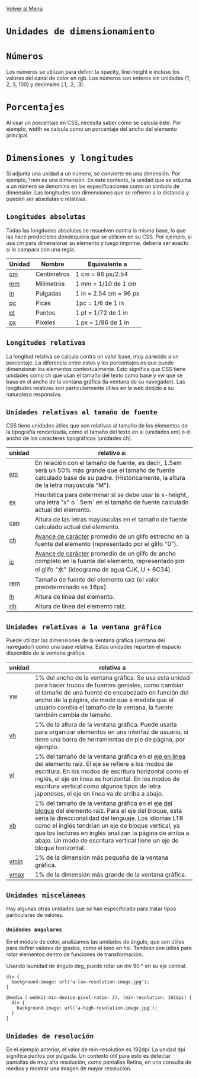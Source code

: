 [Volver al Menú](../root.md)

# `Unidades de dimensionamiento`

# `Números`

Los números se utilizan para definir la opacity, line-height e incluso los valores del canal de color en rgb. Los números son enteros sin unidades (1, 2, 3, 100) y decimales (.1, .2, .3).

# `Porcentajes`

Al usar un porcentaje en CSS, necesita saber cómo se calcula éste. Por ejemplo, width se calcula como un porcentaje del ancho del elemento principal.

# `Dimensiones y longitudes`

Si adjunta una unidad a un número, se convierte en una dimensión. Por ejemplo, 1rem es una dimensión. En este contexto, la unidad que se adjunta a un número se denomina en las especificaciones como un símbolo de dimensión. Las longitudes son dimensiones que se refieren a la distancia y pueden ser absolutas o relativas.

## `Longitudes absolutas`

Todas las longitudes absolutas se resuelven contra la misma base, lo que las hace predecibles dondequiera que se utilicen en su CSS. Por ejemplo, si usa cm para dimensionar su elemento y luego imprime, debería ser exacto si lo compara con una regla.

<table><thead><tr><th>Unidad</th><th>Nombre</th><th>Equivalente a</th></tr></thead><tbody><tr><td><a href="#">cm</a></td><td>Centímetros</td><td>1 cm = 96 px/2.54</td></tr><tr><td><a href="#">mm</a></td><td>Milimetros</td><td>1 mm = 1/10 de 1 cm</td></tr><tr><td><a href="#>Q</a></td><td>Cuarto de milímetro</td><td>1Q = 1/40 de 1 cm</td></tr><tr><td><a href="#">in</a></td><td>Pulgadas</td><td>1 in = 2.54 cm = 96 px</td></tr><tr><td><a href="#">pc</a></td><td>Picas</td><td>1pc = 1/6 de 1 in</td></tr><tr><td><a href="#">pt</a></td><td>Puntos</td><td>1 pt = 1/72 de 1 in</td></tr><tr><td><a href="#">px</a></td><td>Pixeles</td><td>1 px = 1/96 de 1 in</td></tr></tbody></table>

## `Longitudes relativas`

La longitud relativa se calcula contra un valor base, muy parecido a un porcentaje. La diferencia entre estos y los porcentajes es que puede dimensionar los elementos contextualmente. Esto significa que CSS tiene unidades como ch que usan el tamaño del texto como base y vw que se basa en el ancho de la ventana gráfica (la ventana de su navegador). Las longitudes relativas son particularmente útiles en la web debido a su naturaleza responsiva.

## `Unidades relativas al tamaño de fuente`

CSS tiene unidades útiles que son relativas al tamaño de los elementos de la tipografía renderizada, como el tamaño del texto en sí (unidades em) o el ancho de los caracteres tipográficos (unidades ch).

<table><thead><tr><th>unidad</th><th>relativo a:</th></tr></thead><tbody><tr><td><a href="#">em</a></td><td>En relación con el tamaño de fuente, es decir, 1.5em será un 50% más grande que el tamaño de fuente calculado base de su padre. (Históricamente, la altura de la letra mayúscula "M").</td></tr><tr><td><a href="#">ex</a></td><td>Heurística para determinar si se debe usar la x-height,, una letra "x" o `.5em` en el tamaño de fuente calculado actual del elemento.</td></tr><tr><td><a href="#">cap</a></td><td>Altura de las letras mayúsculas en el tamaño de fuente calculado actual del elemento.</td></tr><tr><td><a href="#">ch</a></td><td><a href="#">Avance de carácter</a> promedio de un glifo estrecho en la fuente del elemento (representado por el glifo "0").</td></tr><tr><td><a href="#">ic</a></td><td><a href="#">Avance de carácter</a> promedio de un glifo de ancho completo en la fuente del elemento, representado por el glifo "水" (ideograma de agua CJK, U + 6C34).</td></tr><tr><td><a href="#">rem</a></td><td>Tamaño de fuente del elemento raíz (el valor predeterminado es 16px).</td></tr><tr><td><a href="#">lh</a></td><td>Altura de línea del elemento.</td></tr><tr><td><a href="#">rlh</a></td><td>Altura de línea del elemento raíz.</td></tr></tbody></table>

## `Unidades relativas a la ventana gráfica`

Puede utilizar las dimensiones de la ventana gráfica (ventana del navegador) como una base relativa. Estas unidades reparten el espacio disponible de la ventana gráfica.

<table><thead><tr><th>unidad</th><th>relativa a</th></tr></thead><tbody><tr><td><a href="#">vw</a></td><td>1% del ancho de la ventana gráfica. Se usa esta unidad para hacer trucos de fuentes geniales, como cambiar el tamaño de una fuente de encabezado en función del ancho de la página, de modo que a medida que el usuario cambia el tamaño de la ventana, la fuente también cambia de tamaño.</td></tr><tr><td><a href="#">vh</a></td><td>1% de la altura de la ventana gráfica. Puede usarla para organizar elementos en una interfaz de usuario, si tiene una barra de herramientas de pie de página, por ejemplo.</td></tr><tr><td><a href="#">vi</a></td><td>1% del tamaño de la ventana gráfica en el <a href="#">eje en línea</a> del elemento raíz. El eje se refiere a los modos de escritura. En los modos de escritura horizontal como el inglés, el eje en línea es horizontal. En los modos de escritura vertical como algunos tipos de letra japoneses, el eje en línea va de arriba a abajo.</td></tr><tr><td><a href="#">vb</a></td><td>1% del tamaño de la ventana gráfica en el <a href="#">eje del bloque</a> del elemento raíz. Para el eje del bloque, esta sería la direccionalidad del lenguaje. Los idiomas LTR como el inglés tendrían un eje de bloque vertical, ya que los lectores en inglés analizan la página de arriba a abajo. Un modo de escritura vertical tiene un eje de bloque horizontal.</td></tr><tr><td><a href="#in">vmin</a></td><td>1% de la dimensión más pequeña de la ventana gráfica.</td></tr><tr><td><a href="#">vmax</a></td><td>1% de la dimensión más grande de la ventana gráfica.</td></tr></tbody></table>

## `Unidades misceláneas`

Hay algunas otras unidades que se han especificado para tratar tipos particulares de valores.

### `Unidades angulares`

En el módulo de color, analizamos las unidades de ángulo, que son útiles para definir valores de grados, como el tono en hsl. También son útiles para rotar elementos dentro de funciones de transformación.

Usando launidad de ángulo deg, puede rotar un div 90 ° en su eje central.

```
div {
  background-image: url('a-low-resolution-image.jpg');
}

@media (-webkit-min-device-pixel-ratio: 2), (min-resolution: 192dpi) {
  div {
    background-image: url('a-high-resolution-image.jpg');
  }
}
```

## `Unidades de resolución`

En el ejemplo anterior, el valor de min-resolution es 192dpi. La unidad dpi significa puntos por pulgada. Un contexto útil para esto es detectar pantallas de muy alta resolución, como pantallas Retina, en una consulta de medios y mostrar una imagen de mayor resolución.
